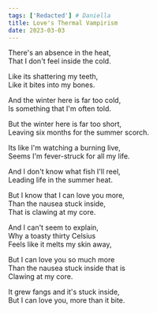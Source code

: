 ```yaml
---  
tags: ['Redacted'] # Daniella
title: Love's Thermal Vampirism
date: 2023-03-03
---
```


There's an absence in the heat,  
That I don't feel inside the cold.

Like its shattering my teeth,  
Like it bites into my bones.

And the winter here is far too cold,  
Is something that I'm often told.

But the winter here is far too short,  
Leaving six months for the summer scorch.

Its like I'm watching a burning live,  
Seems I'm fever-struck for all my life.

And I don't know what fish I'll reel,  
Leading life in the summer heat.

But I know that I can love you more,  
Than the nausea stuck inside,  
That is clawing at my core.

And I can't seem to explain,  
Why a toasty thirty Celsius  
Feels like it melts my skin away,

But I can love you so much more  
Than the nausea stuck inside that is  
Clawing at my core.

It grew fangs and it's stuck inside,  
But I can love you, more than it bite.
